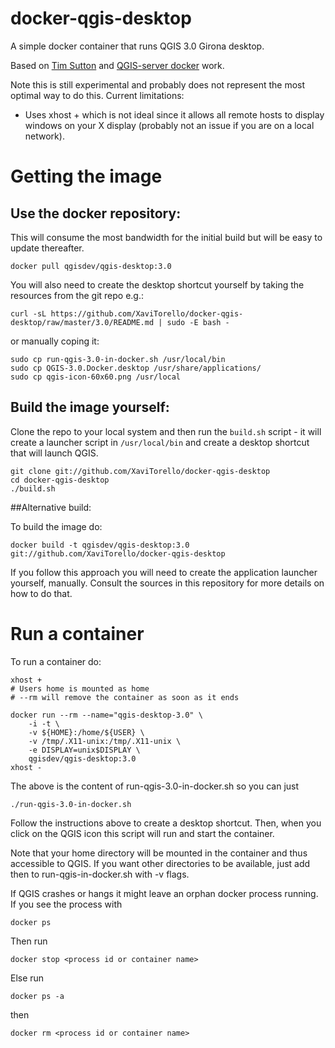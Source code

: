 docker-qgis-desktop
===================

A simple docker container that runs QGIS 3.0 Girona desktop.

Based on [Tim Sutton](https://github.com/kartoza) and [QGIS-server docker](https://github.com/qgis/QGIS/blob/master/.docker/qgis.dockerfile) work.

Note this is still experimental and probably does not represent
the most optimal way to do this. Current limitations:

* Uses xhost + which is not ideal since it allows all remote
  hosts to display windows on your X display (probably not
  an issue if you are on a local network).


# Getting the image

## Use the docker repository:

This will consume the most bandwidth for the initial build but 
will be easy to update thereafter. 

```
docker pull qgisdev/qgis-desktop:3.0
```


You will also need to create the
desktop shortcut yourself by taking the resources from the git repo e.g.:

```
curl -sL https://github.com/XaviTorello/docker-qgis-desktop/raw/master/3.0/README.md | sudo -E bash -
```

or manually coping it:

```
sudo cp run-qgis-3.0-in-docker.sh /usr/local/bin
sudo cp QGIS-3.0.Docker.desktop /usr/share/applications/
sudo cp qgis-icon-60x60.png /usr/local
```


## Build the image yourself:

Clone the repo to your local system and then run the ``build.sh`` 
script - it will create a launcher script in `/usr/local/bin`
and create a desktop shortcut that will launch QGIS. 

```
git clone git://github.com/XaviTorello/docker-qgis-desktop
cd docker-qgis-desktop
./build.sh
```

##Alternative build:

To build the image do:

```
docker build -t qgisdev/qgis-desktop:3.0 git://github.com/XaviTorello/docker-qgis-desktop
```

If you follow this approach you will need to create the 
application launcher yourself, manually. Consult the sources in this
repository for more details on how to do that.

# Run a container

To run a container do:

```
xhost +
# Users home is mounted as home
# --rm will remove the container as soon as it ends

docker run --rm --name="qgis-desktop-3.0" \
	-i -t \
	-v ${HOME}:/home/${USER} \
	-v /tmp/.X11-unix:/tmp/.X11-unix \
	-e DISPLAY=unix$DISPLAY \
	qgisdev/qgis-desktop:3.0 
xhost -
```
The above is the content of run-qgis-3.0-in-docker.sh so you can just
```
./run-qgis-3.0-in-docker.sh
```

Follow the instructions above to create a desktop shortcut. Then, when you
click on the QGIS icon this script will run and start the container. 

Note that your home directory will be mounted in the container and thus
accessible to QGIS. If you want other directories to be available, just add
then to run-qgis-in-docker.sh with -v flags. 

If QGIS crashes or hangs it might leave an orphan docker process running. If
you see the process with 
```
docker ps
```
Then run 
```
docker stop <process id or container name>
```
Else run 
```
docker ps -a
```
then
```
docker rm <process id or container name>
